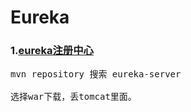 # Eureka
### 1.[eureka注册中心](https://mvnrepository.com/artifact/com.netflix.eureka/eureka-server/1.1.134)
<pre>
mvn repository 搜索 eureka-server

选择war下载，丢tomcat里面。
</pre>